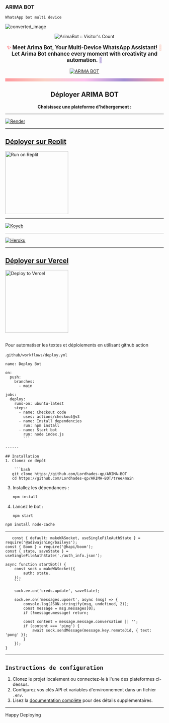 ###         ARIMA BOT 
   `WhatsApp bot multi device`

![converted_image](https://github.com/user-attachments/assets/009c639c-3fea-4372-b728-c740d8aec591)

<p align="center">
  <img src="https://profile-counter.glitch.me/{ArimaBot}/count.svg" alt="ArimaBot :: Visitor's Count" />
</p>

<p align="center" style="font-size: 1.2em; font-weight: bold;">
  <span style="color: #ff9a9e;">✨</span> Meet <strong>Arima Bot</strong>, Your Multi-Device WhatsApp Assistant! 
  <span style="color: #fad0c4;">🌟</span> Let <strong>Arima Bot</strong> enhance every moment with creativity and automation. <span style="color: #a18cd1;">💬</span>
</p>

<p align="center">
  <a href="https://github.com/lordhades-qp/arima-bot/fork">
    <img title="ARIMA BOT" src="https://img.shields.io/badge/FORK-ARIMA BOT-h?color=blue&style=for-the-badge&logo=stackshare">
  </a>
</p>

<p align="center">
  <div style="background: linear-gradient(90deg, #ff9a9e, #fad0c4, #fbc2eb, #a18cd1, #ff9a9e); height: 10px; animation: shimmer 5s linear infinite;">
  </div>
</p>


## 

<h2 align="center">Déployer ARIMA BOT</h2>

<p align="center">
  <strong>Choisissez une plateforme d'hébergement :</strong>
</p>

<p align="center">

----
   
 <!-- Render -->
  <a href="https://render.com/deploy?repo=https://github.com/lordhades-qp/arima-bot" target="_blank">
    <img src="https://img.shields.io/badge/Render-Deploy-blueviolet?logo=render&logoColor=white" alt="Render">
  </a>

----

  
##  [Déployer sur Replit](https://replit.com)
<a href="https://replit.com/github/lordhades-qp/arima-bot" target="_blank">
  <img src="https://upload.wikimedia.org/wikipedia/commons/b/b2/Replit_Logo.png" alt="Run on Replit" width="200">
</a>

   ----- 
   
  <!-- Koyeb -->
  <a href="https://app.koyeb.com/deploy?repository=https://github.com/lordhades-qp/arima-bot" target="_blank">
    <img src="https://img.shields.io/badge/Koyeb-Deploy-brightgreen?logo=koyeb&logoColor=white" alt="Koyeb">
  </a>


  ----
  
  <!-- Heroku -->
  <a href="https://heroku.com/deploy?template=https://github.com/lordhades-qp/arima-bot" target="_blank">
    <img src="https://img.shields.io/badge/Heroku-Deploy-purple?logo=heroku&logoColor=white" alt="Heroku">
  </a>
</p>

-----


##  [Déployer sur Vercel](https://vercel.com)
<a href="https://vercel.com/new" target="_blank">
  <img src="https://vercel.com/button" alt="Deploy to Vercel" width="200">
</a

-----

##

Pour automatiser les textes et déploiements en utilisant github action 

.`github/workflows/deploy.yml`

```
name: Deploy Bot

on:
  push:
    branches:
      - main

jobs:
  deploy:
    runs-on: ubuntu-latest
    steps:
      - name: Checkout code
        uses: actions/checkout@v3
      - name: Install dependencies
        run: npm install
      - name: Start bot
        run: node index.js
        ```

------

## Installation
1. Clonez ce dépôt

    ```bash
   git clone https://github.com/Lordhades-qp/ARIMA-BOT
   cd https://github.com/Lordhades-qp/ARIMA-BOT/tree/main
   ```
3. Installez les dépendances :  
 
    ```bash
   npm install
   ```
4. Lancez le bot :  

    ```bash
   npm start
   ```
```
npm install node-cache
```

---------

```
   const { default: makeWASocket, useSingleFileAuthState } = require('@adiwajshing/baileys');
const { Boom } = require('@hapi/boom');
const { state, saveState } = useSingleFileAuthState('./auth_info.json');

async function startBot() {
    const sock = makeWASocket({
        auth: state,
    });
    ```

    sock.ev.on('creds.update', saveState);

    sock.ev.on('messages.upsert', async (msg) => {
        console.log(JSON.stringify(msg, undefined, 2));
        const message = msg.messages[0];
        if (!message.message) return;

        const content = message.message.conversation || '';
        if (content === 'ping') {
            await sock.sendMessage(message.key.remoteJid, { text: 'pong' });
        }
    });
}
```

-----


## `Instructions de configuration`

1. Clonez le projet localement ou connectez-le à l'une des plateformes ci-dessus.
2. Configurez vos clés API et variables d'environnement dans un fichier `.env`.
3. Lisez la [documentation complète](https://github.com/lordhades-qp/arima-bot) pour des détails supplémentaires.

---

Happy Deploying
